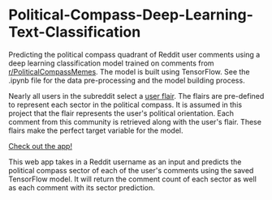 # Political-Compass-Deep-Learning-Text-Classification
Predicting the political compass quadrant of Reddit user comments using a deep learning classification model trained on comments from [r/PoliticalCompassMemes](https://www.reddit.com/r/PoliticalCompassMemes/). The model is built using TensorFlow. See the .ipynb file for the data pre-processing and the model building process.

Nearly all users in the subreddit select a [user flair](https://mods.reddithelp.com/hc/en-us/articles/360010541651-User-Flair). The flairs are pre-defined to represent each sector in the political compass. It is assumed in this project that the flair represents the user's political orientation. Each comment from this community is retrieved along with the user's flair. These flairs make the perfect target variable for the model.


[Check out the app!](https://political-compass-reddit-test.herokuapp.com/)

This web app takes in a Reddit username as an input and predicts the political compass sector of each of the user's comments using the saved TensorFlow model. It will return the comment count of each sector as well as each comment with its sector prediction.
